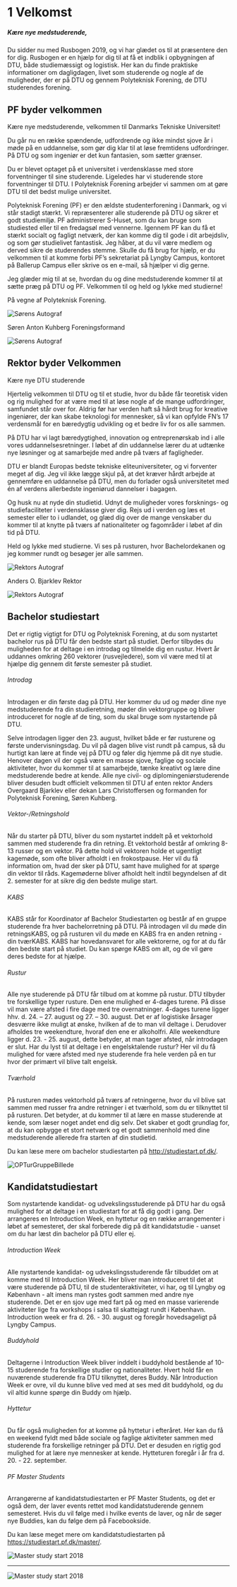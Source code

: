 # 1 Velkomst
##### Kære nye medstuderende,

Du sidder nu med Rusbogen 2019, og vi har glædet os til at præsentere den for dig. Rusbogen er en hjælp for dig til at få et indblik i opbygningen af DTU, både studiemæssigt og logistisk. Her kan du finde praktiske informationer om dagligdagen, livet som studerende og nogle af de muligheder, der er på DTU og gennem Polyteknisk Forening, de DTU studerendes forening.

## PF byder velkommen

Kære nye medstuderende, velkommen til Danmarks Tekniske Universitet!

Du går nu en række spændende, udfordrende og ikke mindst sjove år i møde på en uddannelse, som gør dig klar til at løse fremtidens udfordringer. På DTU og som ingeniør er det kun fantasien, som sætter grænser.

Du er blevet optaget på et universitet i verdensklasse med store forventninger til sine studerende. Ligeledes har vi studerende store forventninger til DTU. I Polyteknisk Forening arbejder vi sammen om at gøre DTU til det bedst mulige universitet.

Polyteknisk Forening (PF) er den ældste studenterforening i Danmark, og vi står stadigt stærkt. Vi repræsenterer alle studerende på DTU og sikrer et godt studiemiljø. PF administrerer S-Huset, som du kan bruge som studiested eller til en fredagsøl med vennerne. Igennem PF kan du få et stærkt socialt og fagligt netværk, der kan komme dig til gode i dit arbejdsliv, og som gør studielivet fantastisk. Jeg håber, at du vil være medlem og derved sikre de studerendes stemme. Skulle du få brug for hjælp, er du velkommen til at komme forbi PF’s sekretariat på Lyngby Campus, kontoret på Ballerup Campus eller skrive os en e-mail, så hjælper vi dig gerne.

Jeg glæder mig til at se, hvordan du og dine medstuderende kommer til at sætte præg på DTU og PF. Velkommen til og held og lykke med studierne!

På vegne af Polyteknisk Forening.

![Sørens Autograf](Media/Kap1_SoerensUnderskrift.png)

Søren Anton Kuhberg
Foreningsformand

![Sørens Autograf](Media/Kap1_SoerenWide.png)

## Rektor byder Velkommen

Kære nye DTU studerende

Hjertelig velkommen til DTU og til et studie, hvor du både får teoretisk viden og rig mulighed for at være med til at løse nogle af de mange udfordringer, samfundet står over for.
Aldrig før har verden haft så hårdt brug for kreative ingeniører, der kan skabe teknologi for mennesker, så vi kan opfylde FN’s 17 verdensmål for en bæredygtig udvikling og et bedre liv for os alle sammen.

På DTU har vi lagt bæredygtighed, innovation og entreprenørskab ind i alle vores uddannelsesretninger. I løbet af din uddannelse lærer du at udtænke nye løsninger og at samarbejde med andre på tværs af fagligheder.

DTU er blandt Europas bedste tekniske eliteuniversiteter, og vi forventer meget af dig. Jeg vil ikke lægge skjul på, at det kræver hårdt arbejde at gennemføre en uddannelse på DTU, men du forlader også universitetet med én af verdens allerbedste ingeniørud dannelser i bagagen.

Og husk nu at nyde din studietid. Udnyt de muligheder vores forsknings- og studiefaciliteter i verdensklasse giver dig. Rejs ud i verden og læs et semester eller to i udlandet, og glæd dig over de mange venskaber du kommer til at knytte på tværs af nationaliteter og fagområder i løbet af din tid på DTU.

Held og lykke med studierne. Vi ses på rusturen, hvor Bachelordekanen og jeg kommer rundt og besøger jer alle sammen.

![Rektors Autograf](Media/Kap1_AndersBjarklevUnderskrift.jpg)

Anders O. Bjarklev
Rektor

![Rektors Autograf](Media/Kap1_RektorTale.jpg)

## Bachelor studiestart

Det er rigtig vigtigt for DTU og Polyteknisk Forening, at du som nystartet bachelor rus på DTU får den bedste start på studiet. Derfor tilbydes du muligheden for at deltage i en introdag og tilmelde dig en rustur. Hvert år uddannes omkring 260 vektorer (rusvejledere), som vil være med til at hjælpe dig gennem dit første semester på studiet.

###### Introdag

Introdagen er din første dag på DTU. Her kommer du ud og møder dine nye medstuderende fra din studieretning, møder din vektorgruppe og bliver introduceret for nogle af de ting, som du skal bruge som nystartende på DTU.

Selve introdagen ligger den 23. august, hvilket både er før rusturene og første undervisningsdag. Du vil på dagen blive vist rundt på campus, så du hurtigt kan lære at finde vej på DTU og føler dig hjemme på dit nye studie. Henover dagen vil der også være en masse sjove, faglige og sociale aktiviteter, hvor du kommer til at samarbejde, tænke kreativt og lære dine medstuderende bedre at kende. Alle nye civil- og diplomingeniørstuderende bliver desuden budt officielt velkommen til DTU af enten rektor Anders Overgaard Bjarklev eller dekan Lars Christoffersen og formanden for Polyteknisk Forening, Søren Kuhberg.

###### Vektor-/Retningshold

Når du starter på DTU, bliver du som nystartet inddelt på et vektorhold sammen med studerende fra din retning. Et vektorhold består af omkring 8-13 russer og en vektor. På dette hold vil vektoren holde et ugentligt kagemøde, som ofte bliver afholdt i en frokostpause. Her vil du få information om, hvad der sker på DTU, samt have mulighed for at spørge din vektor til råds. Kagemøderne bliver afholdt helt indtil begyndelsen af dit 2. semester for at sikre dig den bedste mulige start.

###### KABS

KABS står for Koordinator af Bachelor Studiestarten og består af en gruppe studerende fra hver bachelorretning på DTU. På introdagen vil du møde din retningsKABS, og på rusturen vil du møde en KABS fra en anden retning - din tværKABS. KABS har hovedansvaret for alle vektorerne, og for at du får den bedste start på studiet. Du kan spørge KABS om alt, og de vil gøre deres bedste for at hjælpe.

###### Rustur

Alle nye studerende på DTU får tilbud om at komme på rustur. DTU tilbyder tre forskellige typer rusture. Den ene mulighed er 4-dages turene. På disse vil man være afsted i fire dage med tre overnatninger. 4-dages turene ligger hhv. d. 24. – 27. august og 27. – 30. august. Det er af logistiske årsager desværre ikke muligt at ønske, hvilken af de to man vil deltage i. Derudover afholdes tre weekendture, hvoraf den ene er alkoholfri. Alle weekendture ligger d. 23. - 25. august, dette betyder, at man tager afsted, når introdagen er slut. Har du lyst til at deltage i en engelsktalende rustur? Her vil du få mulighed for være afsted med nye studerende fra hele verden på en tur hvor der primært vil blive talt engelsk.

###### Tværhold

På rusturen mødes vektorhold på tværs af retningerne, hvor du vil blive sat sammen med russer fra andre retninger i et tværhold, som du er tilknyttet til på rusturen. Det betyder, at du kommer til at lære en masse studerende at kende, som læser noget andet end dig selv. Det skaber et godt grundlag for, at du kan opbygge et stort netværk og et godt sammenhold med dine medstuderende allerede fra starten af din studietid.

Du kan læse mere om bachelor studiestarten på http://studiestart.pf.dk/.

![OPTurGruppeBillede](Media/Kap1_OPTurGruppeBillede2019.jpg)

## Kandidatstudiestart

Som nystartende kandidat- og udvekslingsstuderende på DTU har du også mulighed for at deltage i en studiestart for at få dig godt i gang. Der arrangeres en Introduction Week, en hyttetur og en række arrangementer i løbet af semesteret, der skal forberede dig på dit kandidatstudie - uanset om du har læst din bachelor på DTU eller ej.

###### Introduction Week

Alle nystartende kandidat- og udvekslingsstuderende får tilbuddet om at komme med til Introduction Week. Her bliver man introduceret til det at være studerende på DTU, til de studenteraktiviteter, vi har, og til Lyngby og København - alt imens man rystes godt sammen med andre nye studerende. Det er en sjov uge med fart på og med en masse varierende aktiviteter lige fra workshops i salsa til skattejagt rundt i København. Introduction week er fra d. 26. - 30. august og foregår hovedsageligt på Lyngby Campus.

###### Buddyhold

Deltagerne i Introduction Week bliver inddelt i buddyhold bestående af 10-15 studerende fra forskellige studier og nationaliteter. Hvert hold får en nuværende studerende fra DTU tilknyttet, deres Buddy. Når Introduction Week er ovre, vil du kunne blive ved med at ses med dit buddyhold, og du vil altid kunne spørge din Buddy om hjælp.

###### Hyttetur

Du får også muligheden for at komme på hyttetur i efteråret. Her kan du få en weekend fyldt med både sociale og faglige aktiviteter sammen med studerende fra forskellige retninger på DTU. Det er desuden en rigtig god mulighed for at lære nye mennesker at kende. Hytteturen foregår i år fra d. 20. - 22. september.

###### PF Master Students

Arrangørerne af kandidatstudiestarten er PF Master Students, og det er også dem, der laver events rettet mod kandidatstuderende gennem semesteret. Hvis du vil følge med i hvilke events de laver, og når de søger nye Buddies, kan du følge dem på Facebookside.

Du kan læse meget mere om kandidatstudiestarten på https://studiestart.pf.dk/master/.

![Master study start 2018](Media/Kap1_MasterStudyStart20181.jpg)

___
![Master study start 2018](Media/Kap1_MasterStudyStart20182.jpg)
